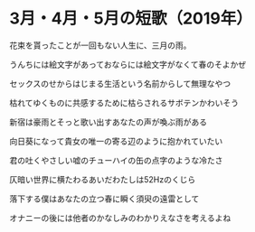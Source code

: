 # 3月・4月・5月の短歌（2019年）

花束を貰ったことが一回もない人生に、三月の雨。

うんちには絵文字があっておならには絵文字がなくて春のそよかぜ

セックスのせからはじまる生活という名前からして無理なやつ

枯れてゆくものに共感するために枯らされるサボテンかわいそう

新宿は豪雨とそっと歌い出すあなたの声が喚ぶ雨がある

向日葵になって貴女の唯一の寄る辺のように抱かれていたい

君の吐くやさしい嘘のチューハイの缶の点字のような冷たさ

仄暗い世界に横たわるあいだわたしは52Hzのくじら

落下する僕はあなたの立つ春に瞬く須臾の遠雷として

オナニーの後には他者のかなしみのわかりえなさを考えるよね

